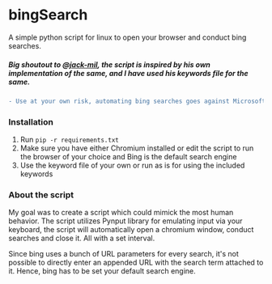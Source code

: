 # bingSearch

A simple python script for linux to open your browser and conduct bing searches.

##### Big shoutout to @[jack-mil](https://github.com/jack-mil), the script is inspired by his own implementation of the same, and I have used his keywords file for the same.

```diff
- Use at your own risk, automating bing searches goes against Microsoft's ToS
```

### Installation
1. Run `pip -r requirements.txt`
2. Make sure you have either Chromium installed or edit the script to run the browser of your choice and Bing is the default search engine
3. Use the keyword file of your own or run as is for using the included keywords

### About the script

My goal was to create a script which could mimick the most human behavior. 
The script utilizes Pynput library for emulating input via your keyboard, the script will automatically open a chromium window, conduct searches and close it. All with a set interval.

Since bing uses a bunch of URL parameters for every search, it's not possible to directly enter an appended URL with the search term attached to it. Hence, bing has to be set your default search engine.
